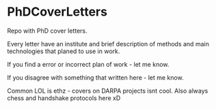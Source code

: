 # PhDCoverLetters
Repo with PhD cover letters.

Every letter have an institute and brief description of methods and main technologies that planed to use in work.

If you find a error or incorrect plan of work - let me know.

If you disagree with something that written here - let me know.

Common LOL is ethz - covers on DARPA projects isnt cool. Also always chess and handshake protocols here xD
